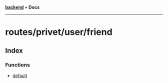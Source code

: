 [**backend**](../../../../README.md) • **Docs**

***

# routes/privet/user/friend

## Index

### Functions

- [default](functions/default.md)
